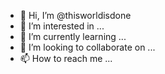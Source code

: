 - 👋 Hi, I’m @thisworldisdone
- 👀 I’m interested in ...
- 🌱 I’m currently learning ...
- 💞️ I’m looking to collaborate on ...
- 📫 How to reach me ...

<!---
thisworldisdone/thisworldisdone is a ✨ special ✨ repository because its `README.md` (this file) appears on your GitHub profile.
You can click the Preview link to take a look at your changes.
--->
